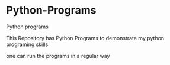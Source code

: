 # Python-Programs
Python programs

This Repository has Python Programs to demonstrate my python programing skills

one can run the programs in a regular way
